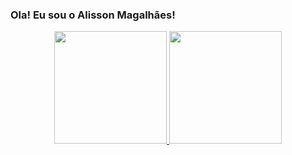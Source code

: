 ### Ola! Eu sou o Alisson Magalhães!


<div align="center">
  <a href="https://github.com/alisson-ap">
  <img height="180em" src="https://github-readme-stats.vercel.app/api?username=alisson-api&show_icons=true&theme=dracula&include_all_commits=true&count_private=true"/>
  <img height="180em" src="https://github-readme-stats.vercel.app/api/top-langs/?username=alisson-ap&layout=compact&langs_count=7&theme=dracula"/>
</div>

